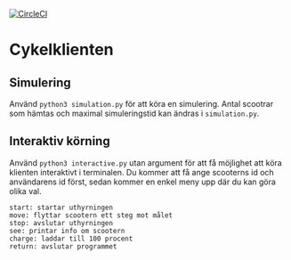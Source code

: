 [![CircleCI](https://circleci.com/gh/jannikarlsson/pattern-scooter/tree/main.svg?style=svg)](https://circleci.com/gh/jannikarlsson/pattern-scooter/tree/main)

# Cykelklienten

## Simulering

Använd `python3 simulation.py` för att köra en simulering. Antal scootrar som hämtas och maximal simuleringstid kan ändras i `simulation.py`.

## Interaktiv körning

Använd `python3 interactive.py` utan argument för att få möjlighet att köra klienten interaktivt i terminalen. Du kommer att få ange scooterns id och användarens id först, sedan kommer en enkel meny upp där du kan göra olika val.

```
start: startar uthyrningen
move: flyttar scootern ett steg mot målet
stop: avslutar uthyrningen
see: printar info om scootern
charge: laddar till 100 procent
return: avslutar programmet
```